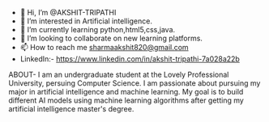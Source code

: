 - 👋 Hi, I’m @AKSHIT-TRIPATHI
- 👀 I’m interested in Artificial intelligence.
- 🌱 I’m currently learning python,html5,css,java.
- 💞️ I’m looking to collaborate on new learning platforms.
- 📫 How to reach me sharmaakshit820@gmail.com 
- LinkedIn:- https://www.linkedin.com/in/akshit-tripathi-7a028a22b

<!---
AKSHIT-TRIPATHI/AKSHIT-TRIPATHI is a ✨ special ✨ repository because its `README.md` (this file) appears on your GitHub profile.
You can click the Preview link to take a look at your changes.
--->
ABOUT-
I am an undergraduate student at the Lovely Professional University, persuing Computer Science. I am passionate about pursuing my major in artificial intelligence and machine learning. 
My goal is to build different AI models using machine learning algorithms after getting my artificial intelligence master's degree.
